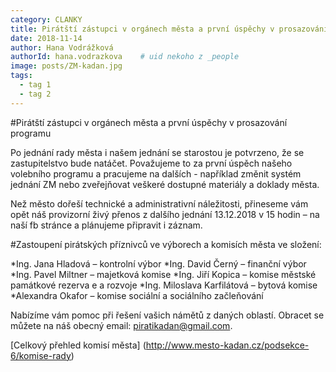 ```yaml
---
category: CLANKY
title: Pirátští zástupci v orgánech města a první úspěchy v prosazování programu
date: 2018-11-14
author: Hana Vodrážková
authorId: hana.vodrazkova    # uid nekoho z _people
image: posts/ZM-kadan.jpg
tags:
  - tag 1
  - tag 2
---
```


#Pirátští zástupci v orgánech města a první úspěchy v prosazování programu

Po jednání rady města i našem jednání se starostou je potvrzeno, že se zastupitelstvo bude natáčet. Považujeme to za první úspěch našeho volebního programu a pracujeme na dalších - například změnit systém jednání ZM nebo zveřejňovat veškeré dostupné materiály a doklady města.

Než město dořeší technické a administrativní náležitosti, přineseme vám opět náš provizorní živý přenos z dalšího jednání 13.12.2018 v 15 hodin – na naší fb stránce a plánujeme připravit i záznam.

#Zastoupení pirátských příznivců ve výborech a komisích města ve složení: 

*Ing. Jana Hladová – kontrolní výbor 
*Ing. David Černý – finanční výbor 
*Ing. Pavel Miltner – majetková komise 
*Ing. Jiří Kopica – komise městské památkové rezerva e a rozvoje 
*Ing. Miloslava Karfilátová – bytová komise 
*Alexandra Okafor – komise sociální a sociálního začleňování

Nabízíme vám pomoc při řešení vašich námětů z daných oblastí. Obracet se můžete na náš obecný email: piratikadan@gmail.com.

[Celkový přehled komisí města] (http://www.mesto-kadan.cz/podsekce-6/komise-rady)

